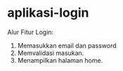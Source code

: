 # aplikasi-login

Alur Fitur Login:

1. Memasukkan email dan password
2. Memvalidasi masukan.
3. Menampilkan halaman home.
